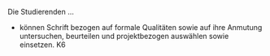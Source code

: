 Die Studierenden …
* können Schrift bezogen auf formale Qualitäten sowie auf ihre Anmutung untersuchen, beurteilen und projektbezogen auswählen sowie einsetzen. K6
